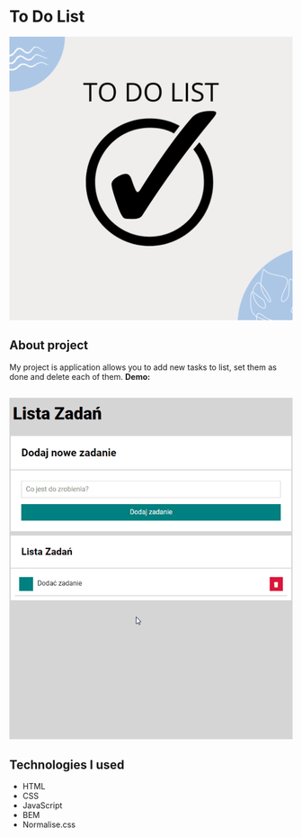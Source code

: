 # To Do List

![background](images\background.png)

## About project
My project is application allows you to add new tasks to list, set them as done and delete each of them.
**Demo:** []()
##

![animation](images\Animation.gif)

## Technologies I used
-   HTML
-   CSS
-   JavaScript
-   BEM
-   Normalise.css